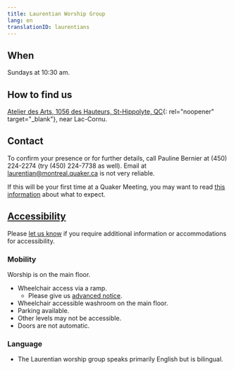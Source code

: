 ```yaml
---
title: Laurentian Worship Group
lang: en
translationID: laurentians
---
```

## When
Sundays at 10:30 am.
## How to find us
[Atelier des Arts, 1056 des Hauteurs, St-Hippolyte, QC](https://goo.gl/maps/9LgPP2XZ7VcxjvDQ9){: rel="noopener" target="_blank"}, near Lac-Cornu.
## Contact <span class="stanchor"><a name="contact"></a></span>
To confirm your presence or for further details, call Pauline Bernier at (450) 224-2274 (try (450) 224-7738 as well). Email at [laurentian@montreal.quaker.ca](mailto:laurentian@montreal.quaker.ca) is not very reliable.

If this will be your first time at a Quaker Meeting, you may want to read [this information](about) about what to expect.

## [Accessibility](/accessibility) <span class="stanchor"><a name="accessibility"></a></span>
Please [let us know](/contact) if you require additional information or accommodations for accessibility.

### Mobility
Worship is on the main floor.
* Wheelchair access via a ramp.
  * Please give us [advanced notice](/laurentians#contact).
* Wheelchair accessible washroom on the main floor.
* Parking available.
* Other levels may not be accessible.
* Doors are not automatic.

### Language
* The Laurentian worship group speaks primarily English but is bilingual.
